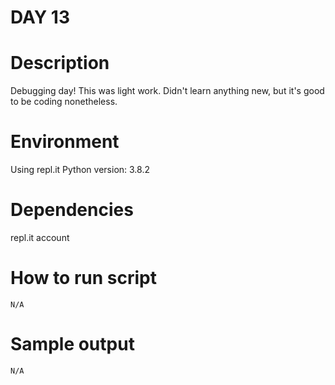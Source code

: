 
# DAY 13

# Description
Debugging day!  This was light work.  Didn't learn anything new, but it's 
good to be coding nonetheless.

# Environment
Using repl.it
Python version: 3.8.2

# Dependencies
repl.it account

# How to run script
```
N/A
```

# Sample output
```
N/A
```
